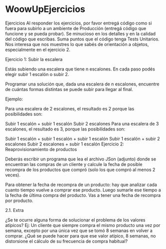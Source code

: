 # WoowUpEjercicios

Ejercicios
Al responder los ejercicios, por favor entregá código como si fuera para subirlo a un ambiente de Producción (entregá código que funcione y se pueda probar). Se minucioso en los detalles y en la calidad del código que escribas. Suma puntos que el código tenga Tests Unitarios. Nos interesa que nos muestres lo que sabés de orientación a objetos, especialmente en el ejercicio 2.

Ejercicio 1: Subir la escalera

Estás subiendo una escalera que tiene n escalones. En cada paso podés elegir subir 1 escalón o subir 2.

Programar una solución que, dada una escalera de n escalones, encuentre de cuántas formas distintas se puede subir para llegar al final.

Ejemplo:

Para una escalera de 2 escalones, el resultado es 2 porque las posibilidades son:

Subir 1 escalón + subir 1 escalón
Subir 2 escalones
Para una escalera de 3 escalones, el resultado es 3, porque las posibilidades son:

Subir 1 escalón + subir 1 escalón + subir 1 escalón
Subir 1 escalón + subir 2 escalones
Subir 2 escalones + subir 1 escalón
Ejercicio 2: Reaprovisionamiento de productos

Deberás escribir un programa que lea el archivo JSon (adjunto) donde se encuentran las compras de un cliente y calcule la fecha de posible recompra de los productos que compró (solo los que compró al menos 2 veces).

Para obtener la fecha de recompra de un producto: hay que analizar cada cuanto tiempo vuelve a comprar ese producto. Luego sumarle ese tiempo a la fecha de última compra del producto. Vas a tener una fecha de recompra por producto.

2.1. Extra

¿Se te ocurre alguna forma de solucionar el problema de los valores atípicos? Ej: Un cliente que siempre compra el mismo producto una vez por semana, excepto por una única vez que se tomó 8 semanas en volver a comprar. ¿Qué se puede hacer para que ese valor atípico, 8 semanas, no distorsione el cálculo de su frecuencia de compra habitual?
